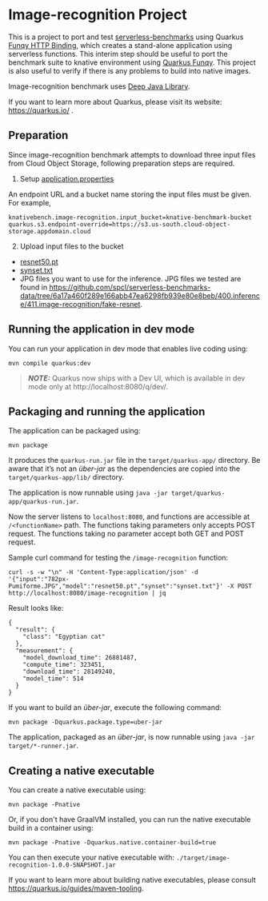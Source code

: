 # Image-recognition Project

This is a project to port and test [serverless-benchmarks](https://github.com/spcl/serverless-benchmarks) using Quarkus
[Funqy HTTP Binding](https://quarkus.io/guides/funqy-http), which creates a stand-alone application using serverless functions.
This interim step should be useful to port the benchmark suite to knative environment using [Quarkus Funqy](https://quarkus.io/guides/funqy).
This project is also useful to verify if there is any problems to build into native images.

Image-recognition benchmark uses [Deep Java Library](https://djl.ai/).

If you want to learn more about Quarkus, please visit its website: https://quarkus.io/ .

## Preparation 

Since image-recognition benchmark attempts to download three input files from Cloud Object Storage, following preparation steps are required.
1) Setup [application.properties](src/main/resources/application.properties)

An endpoint URL and a bucket name storing the input files must be given. For example,
```
knativebench.image-recognition.input_bucket=knative-benchmark-bucket
quarkus.s3.endpoint-override=https://s3.us-south.cloud-object-storage.appdomain.cloud
```

2) Upload input files to the bucket
- [resnet50.pt](src/main/resources/resnet50.pt)
- [synset.txt](src/main/resources/synset.txt)
- JPG files you want to use for the inference. JPG files we tested are found in https://github.com/spcl/serverless-benchmarks-data/tree/6a17a460f289e166abb47ea6298fb939e80e8beb/400.inference/411.image-recognition/fake-resnet.

## Running the application in dev mode

You can run your application in dev mode that enables live coding using:
```shell script
mvn compile quarkus:dev
```

> **_NOTE:_**  Quarkus now ships with a Dev UI, which is available in dev mode only at http://localhost:8080/q/dev/.

## Packaging and running the application

The application can be packaged using:
```shell script
mvn package
```
It produces the `quarkus-run.jar` file in the `target/quarkus-app/` directory.
Be aware that it’s not an _über-jar_ as the dependencies are copied into the `target/quarkus-app/lib/` directory.

The application is now runnable using `java -jar target/quarkus-app/quarkus-run.jar`.

Now the server listens to `localhost:8080`, and functions are accessible at `/<functionName>` path.
The functions taking parameters only accepts POST request. The functions taking no parameter accept both GET and POST request.

Sample curl command for testing the `/image-recognition` function:
```
curl -s -w "\n" -H 'Content-Type:application/json' -d '{"input":"782px-Pumiforme.JPG","model":"resnet50.pt","synset":"synset.txt"}' -X POST http://localhost:8080/image-recognition | jq
```
Result looks like:
```
{
  "result": {
    "class": "Egyptian cat"
  },
  "measurement": {
    "model_download_time": 26881487,
    "compute_time": 323451,
    "download_time": 28149240,
    "model_time": 514
  }
}
```


If you want to build an _über-jar_, execute the following command:
```shell script
mvn package -Dquarkus.package.type=uber-jar
```

The application, packaged as an _über-jar_, is now runnable using `java -jar target/*-runner.jar`.

## Creating a native executable

You can create a native executable using: 
```shell script
mvn package -Pnative
```

Or, if you don't have GraalVM installed, you can run the native executable build in a container using: 
```shell script
mvn package -Pnative -Dquarkus.native.container-build=true
```

You can then execute your native executable with: `./target/image-recognition-1.0.0-SNAPSHOT.jar`

If you want to learn more about building native executables, please consult https://quarkus.io/guides/maven-tooling.
